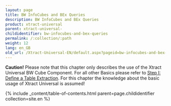 ```yaml
---
layout: page
title: BW InfoCubes and BEx Queries
description: BW InfoCubes and BEx Queries
product: xtract-universal
parent: xtract-universal-
childidentifier: bw-infocubes-and-bex-queries
permalink: /:collection/:path
weight: 12
lang: en_GB
old_url: /Xtract-Universal-EN/default.aspx?pageid=bw-infocubes-and-bex-queries
---
```


**Caution!** Please note that this chapter only describes the use of the Xtract Universal BW Cube Component. For all other Basics please refer to [Step I: Define a Table Extraction](). For this chapter the knowledge about the basic usage of Xtract Universal is assumed! 

{% include _content/table-of-contents.html parent=page.childidentifier collection=site.en %}
